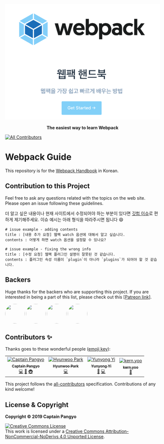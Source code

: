 <p align="center"><a href="https://joshua1988.github.io/webpack-guide/" target="_blank" rel="noopener noreferrer"><img src="./image/intro.png" alt="Webpack Handbook Intro"></a></p>

<p align="center"><strong>The easiest way to learn Webpack</strong></p>

[![All Contributors](https://img.shields.io/badge/all_contributors-4-orange.svg?style=flat-square)](#contributors)

# Webpack Guide

This repository is for the [Webpack Handbook](https://joshua1988.github.io/webpack-guide/) in Korean.

## Contribution to this Project

Feel free to ask any questions related with the topics on the web site. Please open an issue following these guidelines.

더 알고 싶은 내용이나 현재 사이트에서 수정되어야 하는 부분이 있다면 [깃헙 이슈](https://github.com/joshua1988/webpack-guide/issues)로 편하게 제기해주세요. 이슈 예시는 아래 형식을 따라주시면 됩니다 😄

```
# issue example - adding contents
title : [내용 추가 요청] 웹팩 watch 옵션에 대해서 알고 싶습니다.
contents : 어떻게 하면 watch 옵션을 설정할 수 있나요?
```

```
# issue example - fixing the wrong info
title : [수정 요청] 웹팩 플러그인 설명이 잘못된 것 같습니다.
contents : 플러그인 속성 이름이 `plugin`이 아니라 `plugins`가 되어야 할 것 같습니다.
```

## Backers

Huge thanks for the backers who are supporting this project. If you are interested in being a part of this list, please check out this [[Patreon link](https://www.patreon.com/join/captainpangyo)].

<a href="https://www.patreon.com/user/creators?u=25436476" target="_blank"><img src="https://c10.patreonusercontent.com/3/eyJ3IjoyMDB9/patreon-media/p/user/25436476/68ca0dca23814a8ba6cbe04e39a64cfd/1.jpeg?token-time=2145916800&token-hash=1R6f94w-Lr_ejZKplxnPEn9mLg3PwGJc93EhKi6thO4%3D" style="width: 64px; height: 64px; border-radius: 50% !important;"></a>
<a href="https://www.patreon.com/user/creators?u=25480524" target="_blank"><img src="https://c10.patreonusercontent.com/3/eyJ3IjoyMDB9/patreon-media/p/user/25480524/c2d5cdcac1a24903b1fdc1288788bc9b/1.jpeg?token-time=2145916800&token-hash=YOAVB6zAbLhaLbsVyEANiQdE2bHu8ErdrDMtmuskUys%3D" style="width: 64px; height: 64px; border-radius: 50%;"></a>
<a href="https://www.patreon.com/user/creators?u=25754803" target="_blank"><img src="https://c10.patreonusercontent.com/3/eyJ3IjoyMDB9/patreon-media/p/user/25754803/c2c6dbdbc7ca4efd85c0f02a6f5701a9/1.png?token-time=2145916800&token-hash=hkvwPgcCKl0VGH-rT0zvQMMkhhdmDxnOBNy2-2SG6uA%3D" style="width: 64px; height: 64px; border-radius: 50%;"></a>
<a href="https://www.patreon.com/user/creators?u=25829043" target="_blank"><img src="https://c10.patreonusercontent.com/3/eyJ3IjoyMDB9/patreon-media/p/user/25829043/e8fe2854d7794bd0bf0138a13726dc03/1.jpeg?token-time=2145916800&token-hash=ATiphubVcDxpCIhdvvoD39ebDF3P-ut3EYd5ZqOceWo%3D" style="width: 64px; height: 64px; border-radius: 50%;"></a>

## Contributors ✨

Thanks goes to these wonderful people ([emoji key](https://allcontributors.org/docs/en/emoji-key)):
<!-- ALL-CONTRIBUTORS-LIST:START - Do not remove or modify this section -->
<!-- prettier-ignore-start -->
<!-- markdownlint-disable -->
<table>
  <tr>
    <td align="center"><a href="https://joshua1988.github.io/"><img src="https://avatars2.githubusercontent.com/u/3272748?v=4" width="100px;" alt="Captain Pangyo"/><br /><sub><b>Captain Pangyo</b></sub></a><br /><a href="https://github.com/CaptainPangyo/webpack-guide/commits?author=joshua1988" title="Code">💻</a> <a href="https://github.com/CaptainPangyo/webpack-guide/commits?author=joshua1988" title="Documentation">📖</a> <a href="#infra-joshua1988" title="Infrastructure (Hosting, Build-Tools, etc)">🚇</a></td>
    <td align="center"><a href="https://lqez.github.io"><img src="https://avatars1.githubusercontent.com/u/579366?v=4" width="100px;" alt="Hyunwoo Park"/><br /><sub><b>Hyunwoo Park</b></sub></a><br /><a href="https://github.com/CaptainPangyo/webpack-guide/commits?author=lqez" title="Code">💻</a></td>
    <td align="center"><a href="https://github.com/yunyong"><img src="https://avatars1.githubusercontent.com/u/7077013?v=4" width="100px;" alt="Yunyong Yi"/><br /><sub><b>Yunyong Yi</b></sub></a><br /><a href="https://github.com/CaptainPangyo/webpack-guide/commits?author=yunyong" title="Documentation">📖</a> <a href="https://github.com/CaptainPangyo/webpack-guide/commits?author=yunyong" title="Code">💻</a></td>
    <td align="center"><a href="http://trustyoo86.github.io"><img src="https://avatars2.githubusercontent.com/u/12755670?v=4" width="100px;" alt="kern.yoo"/><br /><sub><b>kern.yoo</b></sub></a><br /><a href="https://github.com/CaptainPangyo/webpack-guide/commits?author=trustyoo86" title="Documentation">📖</a></td>
  </tr>
</table>

<!-- markdownlint-enable -->
<!-- prettier-ignore-end -->
<!-- ALL-CONTRIBUTORS-LIST:END -->

This project follows the [all-contributors](https://github.com/all-contributors/all-contributors) specification. Contributions of any kind welcome!

## License & Copyright

**Copyright © 2019 Captain Pangyo**

<a rel="license" href="http://creativecommons.org/licenses/by-nc-nd/4.0/"><img alt="Creative Commons License" style="border-width:0" src="https://i.creativecommons.org/l/by-nc-nd/4.0/88x31.png" /></a><br />This work is licensed under a <a rel="license" href="http://creativecommons.org/licenses/by-nc-nd/4.0/">Creative Commons Attribution-NonCommercial-NoDerivs 4.0 Unported License</a>.